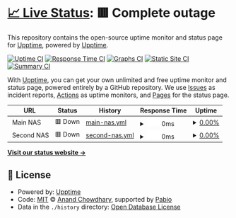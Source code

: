 # [📈 Live Status](https://upptime.github.io/upptime): <!--live status--> **🟥 Complete outage**

This repository contains the open-source uptime monitor and status page for [Upptime](https://upptime.js.org), powered by [Upptime](https://github.com/upptime/upptime).

[![Uptime CI](https://github.com/upptime/upptime/workflows/Uptime%20CI/badge.svg)](https://github.com/upptime/upptime/actions?query=workflow%3A%22Uptime+CI%22)
[![Response Time CI](https://github.com/upptime/upptime/workflows/Response%20Time%20CI/badge.svg)](https://github.com/upptime/upptime/actions?query=workflow%3A%22Response+Time+CI%22)
[![Graphs CI](https://github.com/upptime/upptime/workflows/Graphs%20CI/badge.svg)](https://github.com/upptime/upptime/actions?query=workflow%3A%22Graphs+CI%22)
[![Static Site CI](https://github.com/upptime/upptime/workflows/Static%20Site%20CI/badge.svg)](https://github.com/upptime/upptime/actions?query=workflow%3A%22Static+Site+CI%22)
[![Summary CI](https://github.com/upptime/upptime/workflows/Summary%20CI/badge.svg)](https://github.com/upptime/upptime/actions?query=workflow%3A%22Summary+CI%22)

With [Upptime](https://upptime.js.org), you can get your own unlimited and free uptime monitor and status page, powered entirely by a GitHub repository. We use [Issues](https://github.com/upptime/upptime/issues) as incident reports, [Actions](https://github.com/upptime/upptime/actions) as uptime monitors, and [Pages](https://upptime.github.io/upptime) for the status page.

<!--start: status pages-->
<!-- This summary is generated by Upptime (https://github.com/upptime/upptime) -->
<!-- Do not edit this manually, your changes will be overwritten -->
<!-- prettier-ignore -->
| URL | Status | History | Response Time | Uptime |
| --- | ------ | ------- | ------------- | ------ |
| <img alt="" src="https://icons.duckduckgo.com/ip3/null.ico" height="13"> Main NAS | 🟥 Down | [main-nas.yml](https://github.com/supporths/status/commits/HEAD/history/main-nas.yml) | <details><summary><img alt="Response time graph" src="./graphs/main-nas/response-time-week.png" height="20"> 0ms</summary><br><a href="https://upptime.github.io/upptime/history/main-nas"><img alt="Response time 578" src="https://img.shields.io/endpoint?url=https%3A%2F%2Fraw.githubusercontent.com%2Fsupporths%2Fstatus%2FHEAD%2Fapi%2Fmain-nas%2Fresponse-time.json"></a><br><a href="https://upptime.github.io/upptime/history/main-nas"><img alt="24-hour response time 0" src="https://img.shields.io/endpoint?url=https%3A%2F%2Fraw.githubusercontent.com%2Fsupporths%2Fstatus%2FHEAD%2Fapi%2Fmain-nas%2Fresponse-time-day.json"></a><br><a href="https://upptime.github.io/upptime/history/main-nas"><img alt="7-day response time 0" src="https://img.shields.io/endpoint?url=https%3A%2F%2Fraw.githubusercontent.com%2Fsupporths%2Fstatus%2FHEAD%2Fapi%2Fmain-nas%2Fresponse-time-week.json"></a><br><a href="https://upptime.github.io/upptime/history/main-nas"><img alt="30-day response time 0" src="https://img.shields.io/endpoint?url=https%3A%2F%2Fraw.githubusercontent.com%2Fsupporths%2Fstatus%2FHEAD%2Fapi%2Fmain-nas%2Fresponse-time-month.json"></a><br><a href="https://upptime.github.io/upptime/history/main-nas"><img alt="1-year response time 578" src="https://img.shields.io/endpoint?url=https%3A%2F%2Fraw.githubusercontent.com%2Fsupporths%2Fstatus%2FHEAD%2Fapi%2Fmain-nas%2Fresponse-time-year.json"></a></details> | <details><summary><a href="https://upptime.github.io/upptime/history/main-nas">0.00%</a></summary><a href="https://upptime.github.io/upptime/history/main-nas"><img alt="All-time uptime 10.43%" src="https://img.shields.io/endpoint?url=https%3A%2F%2Fraw.githubusercontent.com%2Fsupporths%2Fstatus%2FHEAD%2Fapi%2Fmain-nas%2Fuptime.json"></a><br><a href="https://upptime.github.io/upptime/history/main-nas"><img alt="24-hour uptime 0.00%" src="https://img.shields.io/endpoint?url=https%3A%2F%2Fraw.githubusercontent.com%2Fsupporths%2Fstatus%2FHEAD%2Fapi%2Fmain-nas%2Fuptime-day.json"></a><br><a href="https://upptime.github.io/upptime/history/main-nas"><img alt="7-day uptime 0.00%" src="https://img.shields.io/endpoint?url=https%3A%2F%2Fraw.githubusercontent.com%2Fsupporths%2Fstatus%2FHEAD%2Fapi%2Fmain-nas%2Fuptime-week.json"></a><br><a href="https://upptime.github.io/upptime/history/main-nas"><img alt="30-day uptime 0.00%" src="https://img.shields.io/endpoint?url=https%3A%2F%2Fraw.githubusercontent.com%2Fsupporths%2Fstatus%2FHEAD%2Fapi%2Fmain-nas%2Fuptime-month.json"></a><br><a href="https://upptime.github.io/upptime/history/main-nas"><img alt="1-year uptime 10.43%" src="https://img.shields.io/endpoint?url=https%3A%2F%2Fraw.githubusercontent.com%2Fsupporths%2Fstatus%2FHEAD%2Fapi%2Fmain-nas%2Fuptime-year.json"></a></details>
| <img alt="" src="https://icons.duckduckgo.com/ip3/null.ico" height="13"> Second NAS | 🟥 Down | [second-nas.yml](https://github.com/supporths/status/commits/HEAD/history/second-nas.yml) | <details><summary><img alt="Response time graph" src="./graphs/second-nas/response-time-week.png" height="20"> 0ms</summary><br><a href="https://upptime.github.io/upptime/history/second-nas"><img alt="Response time 1052" src="https://img.shields.io/endpoint?url=https%3A%2F%2Fraw.githubusercontent.com%2Fsupporths%2Fstatus%2FHEAD%2Fapi%2Fsecond-nas%2Fresponse-time.json"></a><br><a href="https://upptime.github.io/upptime/history/second-nas"><img alt="24-hour response time 0" src="https://img.shields.io/endpoint?url=https%3A%2F%2Fraw.githubusercontent.com%2Fsupporths%2Fstatus%2FHEAD%2Fapi%2Fsecond-nas%2Fresponse-time-day.json"></a><br><a href="https://upptime.github.io/upptime/history/second-nas"><img alt="7-day response time 0" src="https://img.shields.io/endpoint?url=https%3A%2F%2Fraw.githubusercontent.com%2Fsupporths%2Fstatus%2FHEAD%2Fapi%2Fsecond-nas%2Fresponse-time-week.json"></a><br><a href="https://upptime.github.io/upptime/history/second-nas"><img alt="30-day response time 786" src="https://img.shields.io/endpoint?url=https%3A%2F%2Fraw.githubusercontent.com%2Fsupporths%2Fstatus%2FHEAD%2Fapi%2Fsecond-nas%2Fresponse-time-month.json"></a><br><a href="https://upptime.github.io/upptime/history/second-nas"><img alt="1-year response time 1052" src="https://img.shields.io/endpoint?url=https%3A%2F%2Fraw.githubusercontent.com%2Fsupporths%2Fstatus%2FHEAD%2Fapi%2Fsecond-nas%2Fresponse-time-year.json"></a></details> | <details><summary><a href="https://upptime.github.io/upptime/history/second-nas">0.00%</a></summary><a href="https://upptime.github.io/upptime/history/second-nas"><img alt="All-time uptime 91.86%" src="https://img.shields.io/endpoint?url=https%3A%2F%2Fraw.githubusercontent.com%2Fsupporths%2Fstatus%2FHEAD%2Fapi%2Fsecond-nas%2Fuptime.json"></a><br><a href="https://upptime.github.io/upptime/history/second-nas"><img alt="24-hour uptime 0.00%" src="https://img.shields.io/endpoint?url=https%3A%2F%2Fraw.githubusercontent.com%2Fsupporths%2Fstatus%2FHEAD%2Fapi%2Fsecond-nas%2Fuptime-day.json"></a><br><a href="https://upptime.github.io/upptime/history/second-nas"><img alt="7-day uptime 0.00%" src="https://img.shields.io/endpoint?url=https%3A%2F%2Fraw.githubusercontent.com%2Fsupporths%2Fstatus%2FHEAD%2Fapi%2Fsecond-nas%2Fuptime-week.json"></a><br><a href="https://upptime.github.io/upptime/history/second-nas"><img alt="30-day uptime 73.76%" src="https://img.shields.io/endpoint?url=https%3A%2F%2Fraw.githubusercontent.com%2Fsupporths%2Fstatus%2FHEAD%2Fapi%2Fsecond-nas%2Fuptime-month.json"></a><br><a href="https://upptime.github.io/upptime/history/second-nas"><img alt="1-year uptime 91.86%" src="https://img.shields.io/endpoint?url=https%3A%2F%2Fraw.githubusercontent.com%2Fsupporths%2Fstatus%2FHEAD%2Fapi%2Fsecond-nas%2Fuptime-year.json"></a></details>

<!--end: status pages-->

[**Visit our status website →**](https://upptime.github.io/upptime)

## 📄 License

- Powered by: [Upptime](https://github.com/upptime/upptime)
- Code: [MIT](./LICENSE) © [Anand Chowdhary](https://anandchowdhary.com), supported by [Pabio](https://pabio.com)
- Data in the `./history` directory: [Open Database License](https://opendatacommons.org/licenses/odbl/1-0/)
